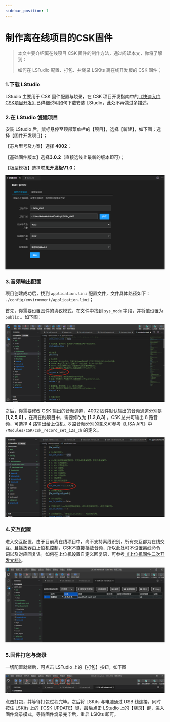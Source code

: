 ```yaml
---
sidebar_position: 1
---
```


# 制作离在线项目的CSK固件

> 本文主要介绍离在线项目 CSK 固件的制作方法，通过阅读本文，你将了解到：
>
> 如何在 LSTudio 配置、打包、并烧录 LSKits 离在线开发板的 CSK 固件；



### 1.下载 LStudio

LStudio 主要用于 CSK 固件配置与烧录，在 CSK 项目开发指南中的[《快速入门CSK项目开发》](https://docs.listenai.com/AIsolution/ESR/Quick_start/Quick_start)已详细说明如何下载安装 LStudio，此处不再做过多描述。



### 2.在 LStudio 创建项目

安装 LStudio 后，鼠标悬停至顶部菜单栏的【项目】，选择【新建】，如下图；选择【固件开发项目】；

【芯片型号及方案】选择 **4002**；

【基础固件版本】选择**3.0.2**（直接选线上最新的版本即可）；

【板型模板】选择**聆思开发板V1.0**；

![](./files/Create_project.png)



### 3.音频输出配置

项目创建成功后，找到 `application.lini` 配置文件，文件具体路径如下： `./config/environment/application.lini`；

首先，你需要设置固件的协议模式，在文件中找到  `sys_mode` 字段，并将值设置为 `public`  。如下图：

![](./files/System_mode.png)

之后，你需要修改 CSK 输出的音频通道，4002 固件默认输出的音频通道分别是 **[1,2,5,6]**   ，在离在线项目中，需要修改为  **[1.2,8,3]** 。CSK 总共可输出 8 路音频，可选择 4 路输出给上位机。8 路音频分别的含义可参考《LISA API》中 `/Modules/CSK/csk_record_set_i2s_ch` 的定义。

![](./files/I2S_out_chs.png)



### 4.交互配置

进入交互配置，由于目前离在线项目中，尚不支持离线识别，所有交互都为在线交互。且播放器由上位机控制，CSK不直接播放音频，所以此处可不设置离线命令词以及对应回复语。如何在上位机设置自定义回复语，可参考[《上位机固件二次开发文档》](/AIsolution/dsp/firmware_development/xr872_evs)。

![](./files/interact.png)



### 5.固件打包与烧录

一切配置就绪后，可点击 LSTudio 上的【打包】按钮，如下图

![](./files/packaging.png)

点击打包，并等待打包过程完毕。之后将 LSKits 与电脑通过 USB 线连接，同时按住 LSKits 上的【CSK UPDATE】键，最后点击 LStudio 上的【烧录】键，进入固件烧录模式，等待固件烧录完毕后，重启 LSKits 即可。

